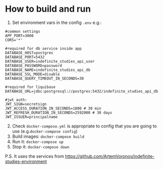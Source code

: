 # How to build and run
1. Set environment vars in the config `.env` e.g.:
```
#common settings
APP_PORT=3000
CORS='*'

#required for db service inside app
DATABASE_HOST=postgres
DATABASE_PORT=5432
DATABASE_USER=indefinite_studies_api_user
DATABASE_PASSWORD=password
DATABASE_NAME=indefinite_studies_api_db
DATABASE_SSL_MODE=disable
DATABASE_QUERY_TIMEOUT_IN_SECONDS=30

#required for liquibase
DATABASE_URL=jdbc:postgresql://postgres:5432/indefinite_studies_api_db

#jwt auth:
JWT_SIGN=secretsign
JWT_ACCESS_DURATION_IN_SECONDS=1800 # 30 min
JWT_REFRESH_DURATION_IN_SECONDS=2592000 # 30 days
JWT_ISSUER=principalname
```
2. Check `docker-compose.yml` is appropriate to config that you are going to use (e.g.`docker-compose config`)
3. Build images: `docker-compose build`
4. Run it: `docker-compose up`
5. Stop it: `docker-compose down`

P.S. It uses the services from https://github.com/ArtemVoronov/indefinite-studies-environment